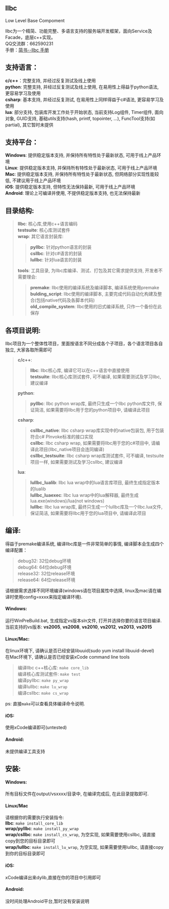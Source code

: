 ## llbc
Low Level Base Compoment

llbc为一个精简、功能完整、多语言支持的服务端开发框架，面向Service及Facade，底层c++实现。  
QQ交流群：662590231  
手册：[简书--llbc 手册](http://www.jianshu.com/p/ab225bd56779)   

## 支持语言：
**c/c++**：完整支持, 并经过反复测试及线上使用  
**python**: 完整支持, 并经过反复测试及线上使用, 在易用性上得益于python语法, 更容易学习及使用  
**csharp**: 基本支持, 并经过反复测试, 在易用性上同样得益于c#语法, 更容易学习及使用  
**lua**: 部分支持, 包装库开发工作处于开始状态, 当前支持Log组件, Timer组件, 面向对象, GUID支持, 基础utils支持(hash, printf, topointer, ...), FuncTool支持(如partial), 其它暂时未提供  

## 支持平台：
**Windows**: 提供稳定版本支持, 并保持所有特性处于最新状态, 可用于线上产品环境  
**Linux**: 提供稳定版本支持, 并保持所有特性处于最新状态, 可用于线上产品环境  
**Mac**: 提供稳定版本支持, 并保持所有特性处于最新状态, 但网络部分实现性能较低, 不建议用于线上产品环境  
**iOS**: 提供稳定版本支持, 但特性无法保持最新, 可用于线上产品环境  
**Android**: 理论上可编译并使用, 不提供稳定版本支持, 也无法保持最新

## 目录结构:  
> **llbc**: 核心库,使用c++语言编码  
> **testsuite**: 核心库测试套件  
> **wrap**: 其它语言封装库:  
>> **pyllbc**: 针对python语言的封装  
>> **csllbc**: 针对c#语言的封装  
>> **lullbc**: 针对lua语言的封装  
>
> **tools**: 工具目录, 为llbc库编译、测试、打包及其它需求提供支持, 开发者不需要理会:  
>> **premake**: llbc使用的编译系统及编译脚本, 编译系统使用premake  
>> **bulding_script**: llbc使用的编译脚本, 主要完成代码自动化构建及整合(包括native代码及各脚本代码)  
>> **old_compile_system**: llbc使用的旧式编译系统, 只作一个备份在此保存  

## 各项目说明:
llbc项目为一个整体性项目，里面按语言不同分成各个子项目，各个语言项目各自独立, 大家各取所需即可
> **c/c++**:  
>> **llbc**: llbc核心库, 编译它可以在c++语言中直接使用  
>> **testsuite**: llbc核心库测试套件, 可不编译, 如果需要测试及学习llbc, 建议编译  
>  
> **python**:  
>> **pyllbc**: llbc python wrap库, 最终只生成一个llbc python库文件, 保证简洁, 如果需要将llbc用于您的python项目中, 请编译此项目  
>  
> **csharp**:  
>> **csllbc_native**: llbc csharp wrap库实现中的native包装包, 用于包装符合c# PInvoke标准的接口实现  
>> **csllbc**: llbc csharp wrap, 如果需要将llbc用于您的c#项目中, 请编译此项目(llbc_native项目会连同编译)  
>> **csllbc_testsuite**: llbc csharp wrap库测试套件, 可不编译, testsuite项目一样, 如果需要测试及学习csllbc, 建议编译  
> 
> **lua**:
>> **lullbc_lualib**: llbc lua wrap中的lua语言库项目, 最终生成指定版本的lualib  
>> **lullbc_luaexec**: llbc lua wrap中的lua解释器, 最终生成lua.exe(windows)/lua(not windows)  
>> **lullbc**: llbc lua wrap库, 最终只生成一个lullbc库及一个llbc.lua文件, 保证简洁, 如果需要将llbc用于您的lua项目中, 请编译此项目  

## 编译:  
得益于premake编译系统, 编译llbc库是一件非常简单的事情, 编译脚本会生成四个编译配置：
> debug32: 32位debug环境  
> debug64: 64位debug环境  
> release32: 32位release环境  
> release64: 64位release环境  
> 
请根据需求选择不同环境编译(windows请在项目属性中选择, linux及mac请在编译时使用config=xxxx来指定编译环境).  
#### Windows:  
运行WinPreBuild.bat, 生成指定vs版本sln文件, 打开并选择你要的语言项目编译.  
当前支持的vs版本: **vs2005**, **vs2008**, **vs2010**, **vs2012**, **vs2013**, **vs2015**  

#### Linux/Mac:  
在linux环境下, 请确认是否已经安装libuuid(sudo yum install libuuid-devel)  
在Mac环境下, 请确认是否已经安装xCode command line tools  
> 编译llbc c++核心库: `make core_lib`  
> 编译核心库测试套件: `make test`  
> 编译pyllbc: `make py_wrap`  
> 编译lullbc: `make lu_wrap`  
> 编译csllbc: `make cs_wrap`  
>   
ps: 直接`make`可以查看具体编译命令说明.  

#### iOS:  
使用xCode编译即可(untested)  

#### Android:  
未提供编译工具支持  
  
## 安装:  
#### Windows:  
所有目标文件在output/vsxxxx/<config>目录中, 在编译完成后, 在此目录提取即可.  
    
#### Linux/Mac  
请根据你的需要执行安装指令:  
**llbc**: `make install_core_lib`  
**wrap/pyllbc**: `make install_py_wrap`  
**wrap/csllbc**: `make install_cs_wrap`, 为空实现, 如果需要使用csllbc, 请直接copy到您的目标目录即可   
**wrap/lullbc**: `make install_lu_wrap`, 为空实现, 如果需要使用lullbc, 请直接copy到你的目标目录即可  
    
#### iOS:
xCode编译出来dylib,直接在你的项目中引用即可  
  
#### Android:  
没时间处理Android平台,暂时没有安装说明  
